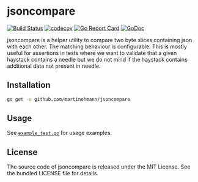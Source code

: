 jsoncompare
======

[![Build Status](https://travis-ci.org/martinohmann/jsoncompare.svg)](https://travis-ci.org/martinohmann/jsoncompare)
[![codecov](https://codecov.io/gh/martinohmann/jsoncompare/branch/master/graph/badge.svg)](https://codecov.io/gh/martinohmann/jsoncompare)
[![Go Report Card](https://goreportcard.com/badge/github.com/martinohmann/jsoncompare)](https://goreportcard.com/report/github.com/martinohmann/jsoncompare)
[![GoDoc](https://godoc.org/github.com/martinohmann/jsoncompare?status.svg)](https://godoc.org/github.com/martinohmann/jsoncompare)

jsoncompare is a helper utility to compare two byte slices containing json with each other. The matching behaviour is configurable. This is mostly useful for assertions in tests where we want to validate that a given haystack contains a needle but we do not mind if the haystack contains additional data not present in needle.

Installation
------------

```sh
go get -u github.com/martinohmann/jsoncompare
```

Usage
-----

See [`example_test.go`](example_test.go) for usage examples.

License
-------

The source code of jsoncompare is released under the MIT License. See the bundled
LICENSE file for details.
